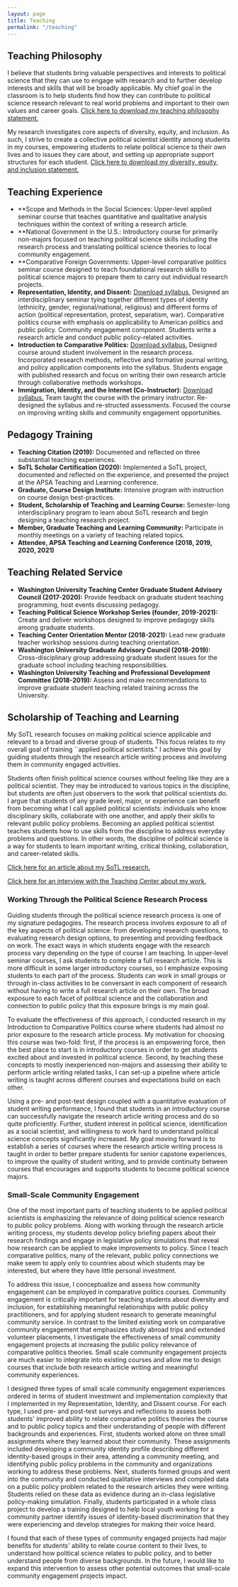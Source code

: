 ```yaml
---
layout: page
title: Teaching
permalink: "/teaching"
---
```


## Teaching Philosophy
I believe that students bring valuable perspectives and interests to political science that they can use to engage with research and to further develop interests and skills that will be broadly applicable. My chief goal in the classroom is to help students find how they can contribute to political science research relevant to real world problems and important to their own values and career goals. [Click here to download my teaching philosophy statement.](/files/OBrochta_Teaching.pdf)

My research investigates core aspects of diversity, equity, and inclusion. As such, I strive to create a collective political scientist identity among students in my courses, empowering students to relate political science to their own lives and to issues they care about, and setting up appropriate support structures for each student. [Click here to download my diversity, equity, and inclusion statement.](/files/OBrochta_Diversity.pdf)

## Teaching Experience
<!-- I value reflection as a way to process experiences and take feedback into consideration in order to improve my teaching. [Click here to download my teaching portfolio.](/files/OBrochtaTeachingPortfolio.pdf) [Click here to download my reflections on these teaching experiences.](/files/OBrochtaTeachingReflections.pdf) -->

<!-- * **Countries That Are Growing --- Development and Stability (Instructor, Anticipated):** [Download syllabus.](/files/DevelopmentMediumClass.pdf) Synthesizes a wide literature on developing nations with a focus on both institutions and behavior, including IR perspectives and American public policy. Considers intersection with conflict and security studies. -->
* **Scope and Methods in the Social Sciences: Upper-level applied seminar course that teaches quantitative and qualitative analysis techniques within the context of writing a research article.
* **National Government in the U.S.: Introductory course for primarily non-majors focused on teaching political science skills including the research process and translating political science theories to local community engagement.
* **Comparative Foreign Governments: Upper-level comparative politics seminar course designed to teach foundational research skills to political science majors to prepare them to carry out individual research projects. 
* **Representation, Identity, and Dissent:** [Download syllabus.](/files/RepresentationIdentityDissent.pdf) Designed an interdisciplinary seminar tying together different types of identity (ethnicity, gender, regional/national, religious) and different forms of action (political representation, protest, separatism, war). Comparative politics course with emphasis on applicability to American politics and public policy. Community engagement component. Students write a research article and conduct public policy-related activities.
* **Introduction to Comparative Politics:** [Download syllabus.](/files/IntroComparative.pdf) Designed course around student involvement in the research process. Incorporated research methods, reflective and formative journal writing, and policy application components into the syllabus. Students engage with published research and focus on writing their own research article through collaborative methods workshops.
* **Immigration, Identity, and the Internet (Co-Instructor):** [Download syllabus.](/files/ImmigrationIdentityInternet.pdf) Team taught the course with the primary instructor. Re-designed the syllabus and re-structed assessments. Focused the course on improving writing skills and community engagement opportunities.
<!--* **Research Workshop (Assistant in Instruction):** Mentored graduate students on writing their third year papers. Provided written and verbal feedback on writing style and content. Worked with individual students to encourage growth in their writing and research abilities.
* **Party Politics (Assistant in Instruction):** Led research article writing workshops for graduate students. Provided written and verbal feedback on writing style and content; mentored students on research ideas.
* **Political Protest and Violence (Assistant in Instruction):** Instructor for one-third of the classes. Developed formative and summative assessments, created interactive and experiential learning activities for classes when I was not teaching.
* **Theories of Social Justice (Assistant in Instruction):** Implemented comprehensive advising system to improve student assessment performance. Mentored individual students on research papers. -->



## Pedagogy Training
* **Teaching Citation (2019):** Documented and reflected on three substantial teaching experiences.
* **SoTL Scholar Certification (2020):** Implemented a SoTL project, documented and reflected on the experience, and presented the project at the APSA Teaching and Learning conference.
* **Graduate, Course Design Institute:** Intensive program with instruction on course design best-practices.
* **Student, Scholarship of Teaching and Learning Course:** Semester-long interdisciplinary program to learn about SoTL research and begin designing a teaching research project.
* **Member, Graduate Teaching and Learning Community:** Participate in monthly meetings on a variety of teaching related topics.
* **Attendee, APSA Teaching and Learning Conference (2018, 2019, 2020, 2021)**

## Teaching Related Service
* **Washington University Teaching Center Graduate Student Advisory Council (2017-2020):** Provide feedback on graduate student teaching programming, host events discussing pedagogy.
* **Teaching Political Science Workshop Series (founder, 2019-2021):** Create and deliver workshops designed to improve pedagogy skills among graduate students.
* **Teaching Center Orientation Mentor (2018-2021):** Lead new graduate teacher workshop sessions during teaching orientation.
* **Washington University Graduate Advisory Council (2018-2019):** Cross-disciplinary group addressing graduate student issues for the graduate school including teaching responsibilities.
* **Washington University Teaching and Professional Development Committee (2018-2019):** Assess and make recommendations to improve graduate student teaching related training across the University.



## Scholarship of Teaching and Learning
My SoTL research focuses on making political science applicable and relevant to a broad and diverse group of students. This focus relates to my overall goal of training ``applied political scientists." I achieve this goal by guiding students through the research article writing process and involving them in community engaged activities.

Students often finish political science courses without feeling like they are a political scientist. They may be introduced to various topics in the discipline, but students are often just observers to the work that political scientists do. I argue that  students of any grade level, major, or experience can benefit from becoming what I call applied political scientists: individuals who know disciplinary skills, collaborate with one another, and apply their skills to relevant public policy problems. Becoming an applied political scientist teaches students how to use skills from the discipline to address everyday problems and questions. In other words, the discipline of political science is a way for students to learn important writing, critical thinking, collaboration, and career-related skills.

[Click here for an article about my SoTL research.](https://web.archive.org/web/20201111201925/https://teachingcenter.wustl.edu/programs/graduate-student-and-postdoc-offerings/scholarship-of-teaching-and-learning/sotl-projects/lack-of-experience-is-no-barrier-writing-a-research-article-in-an-introductory-course)

[Click here for an interview with the Teaching Center about my work.](https://web.archive.org/web/20201112000107/https://teachingcenter.wustl.edu/2019/10/graduate-student-postdoc-spotlight-with-william-obrochta-from-political-science/)

### Working Through the Political Science Research Process
Guiding students through the political science research process is one of my signature pedagogies. The research process involves exposure to all of the key aspects of political science: from developing research questions, to evaluating research design options, to presenting and providing feedback on work. The exact ways in which students engage with the research process vary depending on the type of course I am teaching. In upper-level seminar courses, I ask students to complete a full research article. This is more difficult in some larger introductory courses, so I emphasize exposing students to each part of the process. Students can work in small groups or through in-class activities to be conversant in each component of research without having to write a full research article on their own. The broad exposure to each facet of political science and the collaboration and connection to public policy that this exposure brings is my main goal.

To evaluate the effectiveness of this approach, I conducted research in my Introduction to Comparative Politics course where students had almost no prior exposure to the research article process. My motivation for choosing this course was two-fold: first, if the process is an empowering force, then the best place to start is in introductory courses in order to get students excited about and invested in political science. Second, by teaching these concepts to mostly inexperienced non-majors and assessing their ability to perform article writing related tasks, I can set-up a pipeline where article writing is taught across different courses and expectations build on each other.

Using a pre- and post-test design coupled with a quantitative evaluation of student writing performance, I found that students in an introductory course can successfully navigate the research article writing process and do so quite proficiently. Further, student interest in political science, identification as a social scientist, and willingness to work hard to understand political science concepts significantly increased. My goal moving forward is to establish a series of courses where the research article writing process is taught in order to better prepare students for senior capstone experiences, to improve the quality of student writing, and to provide continuity between courses that encourages and supports students to become political science majors.


### Small-Scale Community Engagement
One of the most important parts of teaching students to be applied political scientists is emphasizing the relevance of doing political science research to public policy problems. Along with working through the research article writing process, my students develop policy briefing papers about their research findings and engage in legislative policy simulations that reveal how research can be applied to make improvements to policy. Since I teach comparative politics, many of the relevant, public policy connections we make seem to apply only to countries about which students may be interested, but where they have little personal investment.

To address this issue, I conceptualize and assess how community engagement can be employed in comparative politics courses. Community engagement is critically important for teaching students about diversity and inclusion, for establishing meaningful relationships with public policy practitioners, and for applying student research to generate meaningful community service.  In contrast to the limited existing work on comparative community engagement that emphasizes study abroad trips and extended volunteer placements, I investigate the effectiveness of small community engagement projects at increasing the public policy relevance of comparative politics theories. Small scale community engagement projects are much easier to integrate into existing courses and allow me to design courses that include both research article writing and meaningful community experiences.

I designed three types of small scale community engagement experiences ordered in terms of student investment and implementation complexity that I implemented in my Representation, Identity, and Dissent course. For each type, I used pre- and post-test surveys and reflections to assess both students' improved ability to relate comparative politics theories the course and to public policy topics and their understanding of people with different backgrounds and experiences. First, students worked alone on three small assignments where they learned about their community. These assignments included developing a community identity profile describing different identity-based groups in their area, attending a community meeting, and identifying public policy problems in the community and organizations working to address these problems. Next, students formed groups and went into the community and conducted qualitative interviews and compiled data on a public policy problem related to the research articles they were writing. Students relied on these data as evidence during an in-class legislative policy-making simulation. Finally, students participated in a whole class project to develop a training designed to help local youth working for a community partner identify issues of identity-based discrimination that they were experiencing and develop strategies for making their voice heard.

I found that each of these types of community engaged projects had major benefits for students' ability to relate course content to their lives, to understand how political science relates to public policy, and to better understand people from diverse backgrounds. In the future, I would like to expand this intervention to assess other potential outcomes that small-scale community engagement projects impact.






